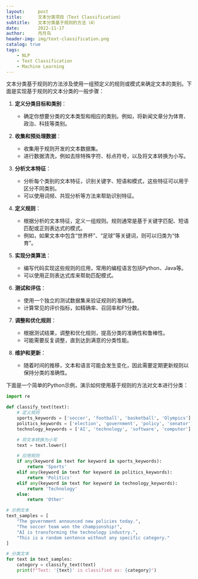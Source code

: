 ```yaml
---
layout:     post
title:      文本分类项目（Text Classification）
subtitle:   文本分类基于规则的方法（4）
date:       2022-11-17
author:     月月鸟
header-img: img/text-classification.png
catalog: true
tags:
    - NLP
    - Text Classification
    - Machine Learning
---
```


文本分类基于规则的方法涉及使用一组预定义的规则或模式来确定文本的类别。下面是实现基于规则的文本分类的一般步骤：

1. **定义分类目标和类别**：
   - 确定你想要分类的文本类型和相应的类别。例如，将新闻文章分为体育、政治、科技等类别。

2. **收集和预处理数据**：
   - 收集用于规则开发的文本数据集。
   - 进行数据清洗，例如去除特殊字符、标点符号，以及将文本转换为小写。

3. **分析文本特征**：
   - 分析每个类别的文本特征，识别关键字、短语和模式，这些特征可以用于区分不同类别。
   - 可以使用词频、共现分析等方法来帮助识别特征。

4. **定义规则**：
   - 根据分析的文本特征，定义一组规则。规则通常是基于关键字匹配、短语匹配或正则表达式的模式。
   - 例如，如果文本中包含“世界杯”、“足球”等关键词，则可以归类为“体育”。

5. **实现分类算法**：
   - 编写代码实现这些规则的应用，常用的编程语言包括Python、Java等。
   - 可以使用正则表达式库来帮助匹配模式。

6. **测试和评估**：
   - 使用一个独立的测试数据集来验证规则的准确性。
   - 计算常见的评价指标，如精确率、召回率和F1分数。

7. **调整和优化规则**：
   - 根据测试结果，调整和优化规则，提高分类的准确性和鲁棒性。
   - 可能需要反复调整，直到达到满意的分类性能。

8. **维护和更新**：
   - 随着时间的推移，文本和语言可能会发生变化，因此需要定期更新规则以保持分类的准确性。

下面是一个简单的Python示例，演示如何使用基于规则的方法对文本进行分类：

```python
import re

def classify_text(text):
    # 定义规则
    sports_keywords = ['soccer', 'football', 'basketball', 'Olympics']
    politics_keywords = ['election', 'government', 'policy', 'senator']
    technology_keywords = ['AI', 'technology', 'software', 'computer']

    # 将文本转换为小写
    text = text.lower()

    # 应用规则
    if any(keyword in text for keyword in sports_keywords):
        return 'Sports'
    elif any(keyword in text for keyword in politics_keywords):
        return 'Politics'
    elif any(keyword in text for keyword in technology_keywords):
        return 'Technology'
    else:
        return 'Other'

# 示例文本
text_samples = [
    "The government announced new policies today.",
    "The soccer team won the championship!",
    "AI is transforming the technology industry.",
    "This is a random sentence without any specific category."
]

# 分类文本
for text in text_samples:
    category = classify_text(text)
    print(f"Text: '{text}' is classified as: {category}")
```
